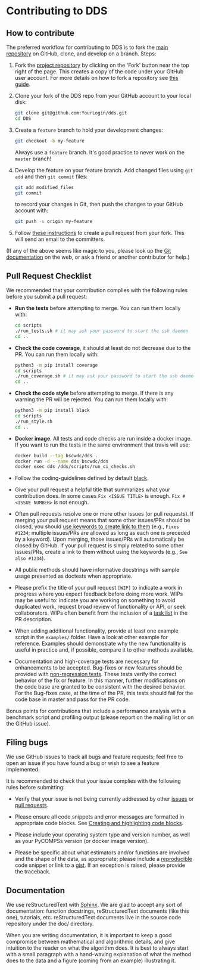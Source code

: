 Contributing to DDS
===================

How to contribute
-----------------

The preferred workflow for contributing to DDS is to fork the
[main repository](https://github.com/bsc-wdc/dds) on
GitHub, clone, and develop on a branch. Steps:

1. Fork the [project repository](https://github.com/bsc-wdc/dds)
   by clicking on the 'Fork' button near the top right of the page. This creates
   a copy of the code under your GitHub user account. For more details on
   how to fork a repository see [this guide](https://help.github.com/articles/fork-a-repo/).

2. Clone your fork of the DDS repo from your GitHub account to your local disk:

   ```bash
   git clone git@github.com:YourLogin/dds.git
   cd DDS
   ```

3. Create a ``feature`` branch to hold your development changes:

   ```bash
   git checkout -b my-feature
   ```

   Always use a ``feature`` branch.
   It's good practice to never work on the ``master`` branch!

4. Develop the feature on your feature branch.
   Add changed files using ``git add`` and then ``git commit`` files:

   ```bash
   git add modified_files
   git commit
   ```

   to record your changes in Git, then push the changes to your GitHub account with:

   ```bash
   git push -u origin my-feature
   ```

5. Follow [these instructions](https://help.github.com/articles/creating-a-pull-request-from-a-fork)
to create a pull request from your fork. This will send an email to the committers.

(If any of the above seems like magic to you, please look up the
[Git documentation](https://git-scm.com/documentation) on the web,
or ask a friend or another contributor for help.)

Pull Request Checklist
----------------------

We recommended that your contribution complies with the
following rules before you submit a pull request:

- **Run the tests** before attempting to merge. You can run them locally with:

  ```bash
  cd scripts
  ./run_tests.sh # it may ask your password to start the ssh daemon
  cd ..
  ```

- **Check the code coverage**, it should at least do not decrease due to the PR.
  You can run them locally with:

  ```bash
  python3 -m pip install coverage
  cd scripts
  ./run_coverage.sh # it may ask your password to start the ssh daemon
  cd ..
  ```

- **Check the code style** before attempting to merge.
  If there is any warning the PR will be rejected.
  You can run them locally with:

  ```bash
  python3 -m pip install black
  cd scripts
  ./run_style.sh
  cd ..
  ```

- **Docker image**. All tests and code checks are run inside a docker image.
  If you want to run the tests in the same environment that travis will use:

  ```bash
  docker build --tag bscwdc/dds .
  docker run -d --name dds bscwdc/dds
  docker exec dds /dds/scripts/run_ci_checks.sh
  ```

- Follow the coding-guidelines defined by default [black](https://black.readthedocs.io/en/stable/).

- Give your pull request a helpful title that summarizes what your contribution does.
  In some cases `Fix <ISSUE TITLE>` is enough. `Fix #<ISSUE NUMBER>` is not enough.

- Often pull requests resolve one or more other issues (or pull requests).
  If merging your pull request means that some other issues/PRs should be closed,
  you should
  [use keywords to create link to them](https://github.com/blog/1506-closing-issues-via-pull-requests/)
  (e.g., `Fixes #1234`; multiple issues/PRs are allowed as long as each one
  is preceded by a keyword). Upon merging, those issues/PRs will
  automatically be closed by GitHub. If your pull request is simply related
  to some other issues/PRs, create a link to them without using the keywords
  (e.g., `See also #1234`).

- All public methods should have informative docstrings with sample
  usage presented as doctests when appropriate.

- Please prefix the title of your pull request `[WIP]` to indicate a work
  in progress where you expect feedback before doing more work. WIPs may be useful
  to: indicate you are working on something to avoid duplicated work,
  request broad review of functionality or API, or seek collaborators.
  WIPs often benefit from the inclusion of a
  [task list](https://github.com/blog/1375-task-lists-in-gfm-issues-pulls-comments)
  in the PR description.

- When adding additional functionality, provide at least one
  example script in the ``examples/`` folder. Have a look at other
  example for reference. Examples should demonstrate why the new
  functionality is useful in practice and, if possible, compare it
  to other methods available.

- Documentation and high-coverage tests are necessary for enhancements to be
  accepted. Bug-fixes or new features should be provided with
  [non-regression tests](https://en.wikipedia.org/wiki/Non-regression_testing).
  These tests verify the correct behavior of the fix or feature. In this
  manner, further modifications on the code base are granted to be consistent
  with the desired behavior.
  For the Bug-fixes case, at the time of the PR, this tests should fail for
  the code base in master and pass for the PR code.

Bonus points for contributions that include a performance analysis with
a benchmark script and profiling output (please report on the mailing
list or on the GitHub issue).

Filing bugs
-----------

We use GitHub issues to track all bugs and feature requests; feel free to
open an issue if you have found a bug or wish to see a feature implemented.

It is recommended to check that your issue complies with the
following rules before submitting:

- Verify that your issue is not being currently addressed by other
  [issues](https://github.com/bsc-wdc/dds/issues?q=)
  or [pull requests](https://github.com/bsc-wdc/dds/pulls?q=).

- Please ensure all code snippets and error messages are formatted in
  appropriate code blocks.
  See [Creating and highlighting code blocks](https://help.github.com/articles/creating-and-highlighting-code-blocks).

- Please include your operating system type and version number, as well
  as your PyCOMPSs version (or docker image version).

- Please be specific about what estimators and/or functions are involved
  and the shape of the data, as appropriate; please include a
  [reproducible](https://stackoverflow.com/help/mcve) code snippet
  or link to a [gist](https://gist.github.com). If an exception is raised,
  please provide the traceback.

Documentation
-------------

We use reStructuredText with [Sphinx](https://www.sphinx-doc.org/en/master/).
We are glad to accept any sort of documentation:
function docstrings, reStructuredText documents (like this one), tutorials, etc.
reStructuredText documents live in the source code repository under the doc/ directory.

When you are writing documentation, it is important to keep a good
compromise between mathematical and algorithmic details, and give
intuition to the reader on what the algorithm does. It is best to always
start with a small paragraph with a hand-waving explanation of what the
method does to the data and a figure (coming from an example)
illustrating it.
